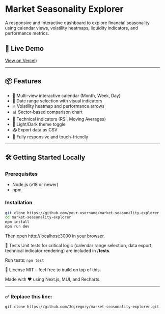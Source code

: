 # Market Seasonality Explorer

A responsive and interactive dashboard to explore financial seasonality using calendar views, volatility heatmaps, liquidity indicators, and performance metrics.

## 🔗 Live Demo

[View on Vercel](https://market-seasonality-explorer-zeta.vercel.app/))

---

## 📦 Features

- 📅 Multi-view interactive calendar (Month, Week, Day)
- 🎯 Date range selection with visual indicators
- 🔥 Volatility heatmap and performance arrows
- 📊 Sector-based comparison chart
- 🧮 Technical indicators (RSI, Moving Averages)
- 🌙 Light/Dark theme toggle
- 📤 Export data as CSV
- 📱 Fully responsive and touch-friendly

---

## 🛠️ Getting Started Locally

### Prerequisites

- Node.js (v18 or newer)
- npm

### Installation

```bash
git clone https://github.com/your-username/market-seasonality-explorer.git
cd market-seasonality-explorer
npm install
npm run dev
```

Then open http://localhost:3000 in your browser.

🧪 Tests
Unit tests for critical logic (calendar range selection, data export, technical indicator rendering) are included in /__tests__.

Run tests:
```npm test```

📝 License
MIT – feel free to build on top of this.

Made with ❤️ using Next.js, MUI, and Recharts.


---

### ✅ Replace this line:
```markdown
git clone https://github.com/Jcgregory/market-seasonality-explorer.git
